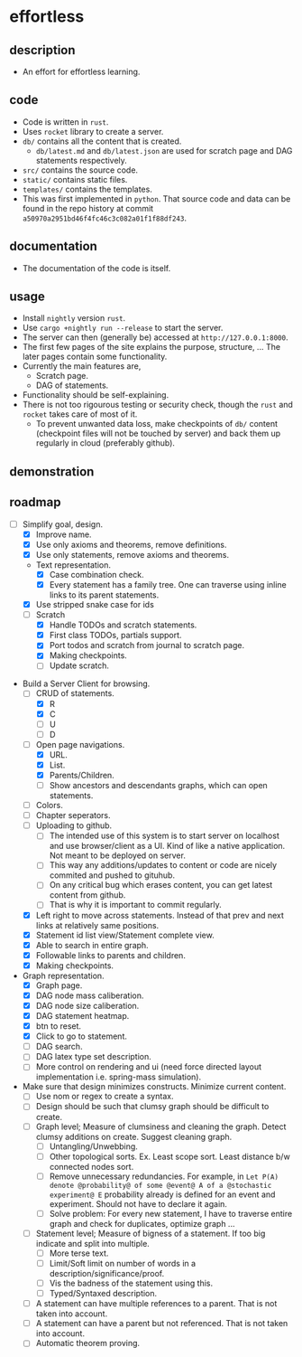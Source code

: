 # effortless

## description
- An effort for effortless learning.

## code
- Code is written in `rust`.
- Uses `rocket` library to create a server.
- `db/` contains all the content that is created.
    - `db/latest.md` and `db/latest.json` are used for scratch page and DAG statements respectively.
- `src/` contains the source code.
- `static/` contains static files.
- `templates/` contains the templates.
- This was first implemented in `python`. That source code and data can be found in the repo history at commit `a50970a2951bd46f4fc46c3c082a01f1f88df243`.

## documentation
- The documentation of the code is itself.

## usage
- Install `nightly` version `rust`.
- Use `cargo +nightly run --release` to start the server.
- The server can then (generally be) accessed at `http://127.0.0.1:8000`.
- The first few pages of the site explains the purpose, structure, ... The later pages contain some functionality.
- Currently the main features are,
    - Scratch page.
    - DAG of statements.
- Functionality should be self-explaining.
- There is not too rigourous testing or security check, though the `rust` and `rocket` takes care of most of it.
    - To prevent unwanted data loss, make checkpoints of `db/` content (checkpoint files will not be touched by server) and back them up regularly in cloud (preferably github).

## demonstration

## roadmap
- [ ] Simplify goal, design.
    - [x] Improve name.
    - [x] Use only axioms and theorems, remove definitions.
    - [x] Use only statements, remove axioms and theorems.
    - Text representation.
        - [x] Case combination check.
        - [x] Every statement has a family tree. One can traverse using inline links to its parent statements.
    - [x] Use stripped snake case for ids
    - [ ] Scratch
        - [x] Handle TODOs and scratch statements.
        - [x] First class TODOs, partials support.
        - [x] Port todos and scratch from journal to scratch page.
        - [x] Making checkpoints.
        - [ ] Update scratch.
- Build a Server Client for browsing.
    - [ ] CRUD of statements.
        - [x] R
        - [x] C
        - [ ] U
        - [ ] D
    - [ ] Open page navigations.
        - [x] URL.
        - [x] List.
        - [x] Parents/Children.
        - [ ] Show ancestors and descendants graphs, which can open statements.
    - [ ] Colors.
    - [ ] Chapter seperators.
    - [ ] Uploading to github.
        - [ ] The intended use of this system is to start server on localhost and use browser/client as a UI. Kind of like a native application. Not meant to be deployed on server.
        - [ ] This way any additions/updates to content or code are nicely commited and pushed to gituhub.
        - [ ] On any critical bug which erases content, you can get latest content from github.
        - [ ] That is why it is important to commit regularly.
    - [x] Left right to move across statements. Instead of that prev and next links at relatively same positions.
    - [x] Statement id list view/Statement complete view.
    - [x] Able to search in entire graph.
    - [x] Followable links to parents and children.
    - [x] Making checkpoints.
- Graph representation.
    - [x] Graph page.
    - [x] DAG node mass caliberation.
    - [x] DAG node size caliberation.
    - [x] DAG statement heatmap.
    - [x] btn to reset.
    - [x] Click to go to statement.
    - [ ] DAG search.
    - [ ] DAG latex type set description.
    - [ ] More control on rendering and ui (need force directed layout implementation i.e. spring-mass simulation).
- Make sure that design minimizes constructs. Minimize current content.
    - [ ] Use nom or regex to create a syntax.
    - [ ] Design should be such that clumsy graph should be difficult to create.
    - [ ] Graph level; Measure of clumsiness and cleaning the graph. Detect clumsy additions on create. Suggest cleaning graph.
        - [ ] Untangling/Unwebbing.
        - [ ] Other topological sorts. Ex. Least scope sort. Least distance b/w connected nodes sort.
        - [ ] Remove unnecessary redundancies. For example, in `Let P(A) denote @probability@ of some @event@ A of a @stochastic experiment@ E` probability already is defined for an event and experiment. Should not have to declare it again.
        - [ ] Solve problem: For every new statement, I have to traverse entire graph and check for duplicates, optimize graph ...
    - [ ] Statement level; Measure of bigness of a statement. If too big indicate and split into multiple.
        - [ ] More terse text.
        - [ ] Limit/Soft limit on number of words in a description/significance/proof.
        - [ ] Vis the badness of the statement using this.
        - [ ] Typed/Syntaxed description.
    - [ ] A statement can have multiple references to a parent. That is not taken into account.
    - [ ] A statement can have a parent but not referenced. That is not taken into account.
    - [ ] Automatic theorem proving.
